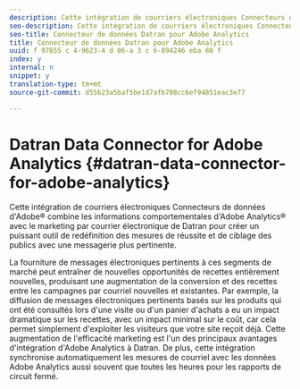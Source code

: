 ```yaml
---
description: Cette intégration de courriers électroniques Connecteurs de données d'Adobe® combine les informations comportementales d'Adobe Analytics® avec le marketing par courrier électronique de Datran pour créer un puissant outil de redéfinition des mesures de réussite et de ciblage des publics avec une messagerie plus pertinente.
seo-description: Cette intégration de courriers électroniques Connecteurs de données d'Adobe® combine les informations comportementales d'Adobe Analytics® avec le marketing par courrier électronique de Datran pour créer un puissant outil de redéfinition des mesures de réussite et de ciblage des publics avec une messagerie plus pertinente.
seo-title: Connecteur de données Datran pour Adobe Analytics
title: Connecteur de données Datran pour Adobe Analytics
uuid: f 97655 c 4-9623-4 d 06-a 3 c 6-894246 eba 80 f
index: y
internal: n
snippet: y
translation-type: tm+mt
source-git-commit: d55b23a5baf5be1d7afb708cc6ef94851eac3e77

---
```



# Datran Data Connector for Adobe Analytics {#datran-data-connector-for-adobe-analytics}

Cette intégration de courriers électroniques Connecteurs de données d'Adobe® combine les informations comportementales d'Adobe Analytics® avec le marketing par courrier électronique de Datran pour créer un puissant outil de redéfinition des mesures de réussite et de ciblage des publics avec une messagerie plus pertinente.

La fourniture de messages électroniques pertinents à ces segments de marché peut entraîner de nouvelles opportunités de recettes entièrement nouvelles, produisant une augmentation de la conversion et des recettes entre les campagnes par courriel nouvelles et existantes. Par exemple, la diffusion de messages électroniques pertinents basés sur les produits qui ont été consultés lors d'une visite ou d'un panier d'achats a eu un impact dramatique sur les recettes, avec un impact minimal sur le coût, car cela permet simplement d'exploiter les visiteurs que votre site reçoit déjà. Cette augmentation de l'efficacité marketing est l'un des principaux avantages d'intégration d'Adobe Analytics à Datran. De plus, cette intégration synchronise automatiquement les mesures de courriel avec les données Adobe Analytics aussi souvent que toutes les heures pour les rapports de circuit fermé.
